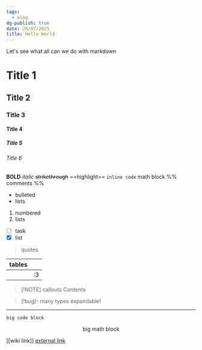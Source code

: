 ```yaml
---
tags:
  - blog
dg-publish: true
date: 20/07/2025
title: Hello World
---
```

Let's see what all can we do with markdown

# Title 1
## Title 2
### Title 3
#### Title 4
##### Title 5
###### Title 6

**BOLD**
*italic*
~~strikethrough~~
==highlight==
`inline code`
$\text{math block}$
%% comments %%

- bulleted
- lists

1. numbered
2. lists

- [ ] task
- [x] list

> quotes


| tables |     |
| ------ | --- |
|        | :3  |


> [!NOTE] callouts
> Contents


> [!bug]- many types
> expandable!


---

```
big code block
```
$$
\text{big math block}
$$

[[wiki link]]
[external link](https://example.com)
